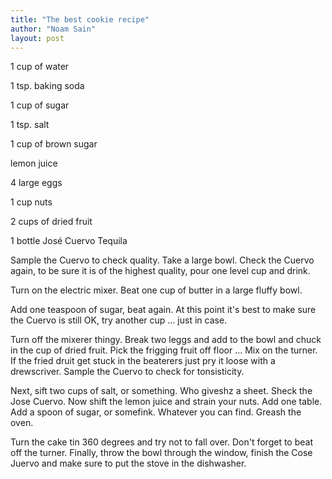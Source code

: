 ```yaml
---
title: "The best cookie recipe"
author: "Noam Sain"
layout: post
---
```


1 cup of water

1 tsp. baking soda

1 cup of sugar

1 tsp. salt

1 cup of brown sugar

lemon juice

4 large eggs

1 cup nuts

2 cups of dried fruit

1 bottle José Cuervo Tequila

Sample the Cuervo to check quality. Take a large bowl. Check the Cuervo again, to be sure it is of the highest quality, pour one level cup and drink.

Turn on the electric mixer. Beat one cup of butter in a large fluffy bowl.

Add one teaspoon of sugar, beat again. At this point it's best to make sure the Cuervo is still OK, try another cup … just in case.

Turn off the mixerer thingy. Break two leggs and add to the bowl and chuck in the cup of dried fruit. Pick the frigging fruit off floor … Mix on the turner. If the fried druit get stuck in the beaterers just pry it loose with a drewscriver. Sample the Cuervo to check for tonsisticity.

Next, sift two cups of salt, or something. Who giveshz a sheet. Sheck the Jose Cuervo. Now shift the lemon juice and strain your nuts. Add one table. Add a spoon of sugar, or somefink. Whatever you can find. Greash the oven.

Turn the cake tin 360 degrees and try not to fall over. Don't forget to beat off the turner. Finally, throw the bowl through the window, finish the Cose Juervo and make sure to put the stove in the dishwasher.